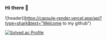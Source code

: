 ### Hi there 👋

<!--
**mons-trev/mons-trev** is a ✨ _special_ ✨ repository because its `README.md` (this file) appears on your GitHub profile.

Here are some ideas to get you started:

- 🔭 I’m currently working on ...
- 🌱 I’m currently learning ...
- 👯 I’m looking to collaborate on ...
- 🤔 I’m looking for help with ...
- 💬 Ask me about ...
- 📫 How to reach me: ...
- 😄 Pronouns: ...
- ⚡ Fun fact: ...
-->
![header](https://capsule-render.vercel.app/api?type=shark&text="Welcome to my github")

[![Solved.ac Profile](http://mazassumnida.wtf/api/v2/generate_badge?boj=bje5774)](https://solved.ac/bje5774/)
